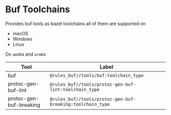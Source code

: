 # Buf Toolchains

Provides buf tools as bazel toolchains all of them are supported on 
 - macOS
 - Windows
 - Linux

 On `amd64` and `arm64`

| Tool | Label | 
|--|--|
| buf | `@rules_buf//tools/buf:toolchain_type` |
| protoc-gen-buf-lint | `@rules_buf//tools/protoc-gen-buf-lint:toolchain_type` |
| protoc-gen-buf-breaking | `@rules_buf//tools/protoc-gen-buf-breaking:toolchain_type` |

